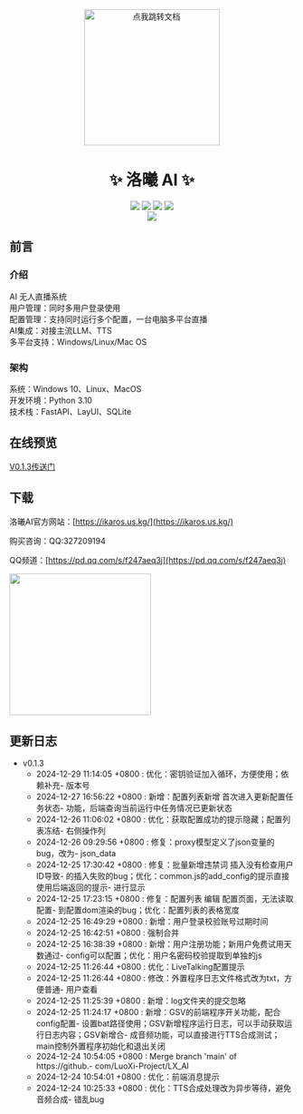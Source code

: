<div align="center">
  <a href="#">
    <img src="https://raw.githubusercontent.com/LuoXi-Project/LX_Project_Template/refs/heads/main/ui/logo.png" width="240" height="240" alt="点我跳转文档">
  </a>
</div>

<div align="center">

# ✨ 洛曦 AI  ✨

[![][python]][python]
[![][github-stars-shield]][github-stars-link]
[![][github-forks-shield]][github-forks-link]
[![][github-issues-shield]][github-issues-link]  
[![][github-contributors-shield]][github-contributors-link]

</div>

## 前言

### 介绍

AI 无人直播系统  
用户管理：同时多用户登录使用  
配置管理：支持同时运行多个配置，一台电脑多平台直播  
AI集成：对接主流LLM、TTS  
多平台支持：Windows/Linux/Mac OS  

### 架构

系统：Windows 10、Linux、MacOS  
开发环境：Python 3.10  
技术栈：FastAPI、LayUI、SQLite  


## 在线预览

[V0.1.3传送门](http://124.221.164.49:51888/)

## 下载

洛曦AI官方网站：[https://ikaros.us.kg/](https://ikaros.us.kg/)  

购买咨询：QQ:327209194  

QQ频道：[https://pd.qq.com/s/f247aeq3j](https://pd.qq.com/s/f247aeq3j)  

<div>
  <img src="https://github.com/user-attachments/assets/57b1f968-9519-488d-8a35-7ca95408ea80" style="width: 250px;">
</div>

## 更新日志

- v0.1.3
  - 2024-12-29 11:14:05 +0800 : 优化：密钥验证加入循环，方便使用；依赖补充- 版本号
  - 2024-12-27 16:56:22 +0800 : 新增：配置列表新增 首次进入更新配置任务状态- 功能，后端查询当前运行中任务情况已更新状态
  - 2024-12-26 11:06:02 +0800 : 优化：获取配置成功的提示隐藏；配置列表冻结- 右侧操作列
  - 2024-12-26 09:29:56 +0800 : 修复：proxy模型定义了json变量的bug，改为- json_data
  - 2024-12-25 17:30:42 +0800 : 修复：批量新增违禁词 插入没有检查用户ID导致- 的插入失败的bug；优化：common.js的add_config的提示直接使用后端返回的提示- 进行显示
  - 2024-12-25 17:23:15 +0800 : 修复：配置列表 编辑 配置页面，无法读取配置- 到配置dom渲染的bug；优化：配置列表的表格宽度
  - 2024-12-25 16:49:29 +0800 : 新增：用户登录校验账号过期时间
  - 2024-12-25 16:42:51 +0800 : 强制合并
  - 2024-12-25 16:38:39 +0800 : 新增：用户注册功能；新用户免费试用天数通过- config可以配置；优化：用户名密码校验提取到单独的js
  - 2024-12-25 11:26:44 +0800 : 优化：LiveTalking配置提示
  - 2024-12-25 11:26:44 +0800 : 修改：外置程序日志文件格式改为txt，方便普通- 用户查看
  - 2024-12-25 11:25:39 +0800 : 新增：log文件夹的提交忽略
  - 2024-12-25 11:24:17 +0800 : 新增：GSV的前端程序开关功能，配合config配置- 设置bat路径使用；GSV新增程序运行日志，可以手动获取运行日志内容；GSV新增合- 成音频功能，可以直接进行TTS合成测试；main控制外置程序初始化和退出关闭
  - 2024-12-24 10:54:05 +0800 : Merge branch 'main' of https://github.- com/LuoXi-Project/LX_AI
  - 2024-12-24 10:54:01 +0800 : 优化：前端消息提示
  - 2024-12-24 10:25:33 +0800 : 优化：TTS合成处理改为异步等待，避免音频合成- 错乱bug


[python]: https://img.shields.io/badge/python-3.10+-blue.svg?labelColor=black
[back-to-top]: https://img.shields.io/badge/-BACK_TO_TOP-black?style=flat-square
[github-action-release-link]: https://github.com/actions/workflows/LuoXi-Project/LX_Project_Template/release.yml
[github-action-release-shield]: https://img.shields.io/github/actions/workflow/status/LuoXi-Project/LX_Project_Template/release.yml?label=release&labelColor=black&logo=githubactions&logoColor=white&style=flat-square
[github-action-test-link]: https://github.com/actions/workflows/LuoXi-Project/LX_Project_Template/test.yml
[github-action-test-shield]: https://img.shields.io/github/actions/workflow/status/LuoXi-Project/LX_Project_Template/test.yml?label=test&labelColor=black&logo=githubactions&logoColor=white&style=flat-square
[github-codespace-link]: https://codespaces.new/LuoXi-Project/LX_Project_Template
[github-codespace-shield]: https://github.com/codespaces/badge.svg
[github-contributors-link]: https://github.com/LuoXi-Project/LX_Project_Template/graphs/contributors
[github-contributors-shield]: https://img.shields.io/github/contributors/LuoXi-Project/LX_Project_Template?color=c4f042&labelColor=black&style=flat-square
[github-forks-link]: https://github.com/LuoXi-Project/LX_Project_Template/network/members
[github-forks-shield]: https://img.shields.io/github/forks/LuoXi-Project/LX_Project_Template?color=8ae8ff&labelColor=black&style=flat-square
[github-issues-link]: https://github.com/LuoXi-Project/LX_Project_Template/issues
[github-issues-shield]: https://img.shields.io/github/issues/LuoXi-Project/LX_Project_Template?color=ff80eb&labelColor=black&style=flat-square
[github-license-link]: https://github.com/LuoXi-Project/LX_Project_Template/blob/main/LICENSE
[github-license-shield]: https://img.shields.io/github/license/LuoXi-Project/LX_Project_Template?color=white&labelColor=black&style=flat-square
[github-release-link]: https://github.com/LuoXi-Project/LX_Project_Template/releases
[github-release-shield]: https://img.shields.io/github/v/release/LuoXi-Project/LX_Project_Template?color=369eff&labelColor=black&logo=github&style=flat-square
[github-releasedate-link]: https://github.com/LuoXi-Project/LX_Project_Template/releases
[github-releasedate-shield]: https://img.shields.io/github/release-date/LuoXi-Project/LX_Project_Template?labelColor=black&style=flat-square
[github-stars-link]: https://github.com/LuoXi-Project/LX_Project_Template/network/stargazers
[github-stars-shield]: https://img.shields.io/github/stars/LuoXi-Project/LX_Project_Template?color=ffcb47&labelColor=black&style=flat-square
[pr-welcome-link]: https://github.com/LuoXi-Project/LX_Project_Template/pulls
[pr-welcome-shield]: https://img.shields.io/badge/%F0%9F%A4%AF%20PR%20WELCOME-%E2%86%92-ffcb47?labelColor=black&style=for-the-badge
[profile-link]: https://github.com/LuoXi-Project

